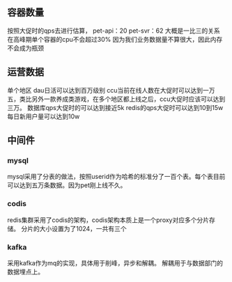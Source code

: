 ## 容器数量
按照大促时的qps去进行估算，
pet-api：20
pet-svr：62
大概是一比三的关系
在高峰期单个容器的cpu不会超过30%
因为我们业务数据量不算很大，因此内存不会成为瓶颈

## 运营数据
单个地区
dau日活可以达到百万级别
ccu当前在线人数在大促时可以达到一万五，类比另外一款养成类游戏，在多个地区都上线之后，ccu大促时应该可以达到三万。
数据库qps大促时的可以达到接近5k
redis的qps大促时可以达到10到15w
每日新用户量可以达到10w

## 中间件
### mysql
mysql采用了分表的做法，按照userid作为哈希的标准分了一百个表。每个表目前可以达到五万条数据。因为pet刚上线不久。

### codis
redis集群采用了codis的架构，codis架构本质上是一个proxy对应多个分片存储。
分片的大小设置为了1024，一共有三个

### kafka
采用kafka作为mq的实现，具体用于削峰，异步和解耦。
解耦用于与数据部门的数据埋点上。
